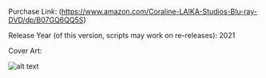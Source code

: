 Purchase Link: (https://www.amazon.com/Coraline-LAIKA-Studios-Blu-ray-DVD/dp/B07GQ6QQ5S)

Release Year (of this version, scripts may work on re-releases): 2021

Cover Art:



![alt text](https://m.media-amazon.com/images/I/51WZ5LEmxGS._SX300_SY300_QL70_FMwebp_.jpg)
